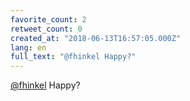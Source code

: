 ```yaml
---
favorite_count: 2
retweet_count: 0
created_at: "2018-06-13T16:57:05.000Z"
lang: en
full_text: "@fhinkel Happy?"
---
```


[@fhinkel](https://twitter.com/fhinkel) Happy?
